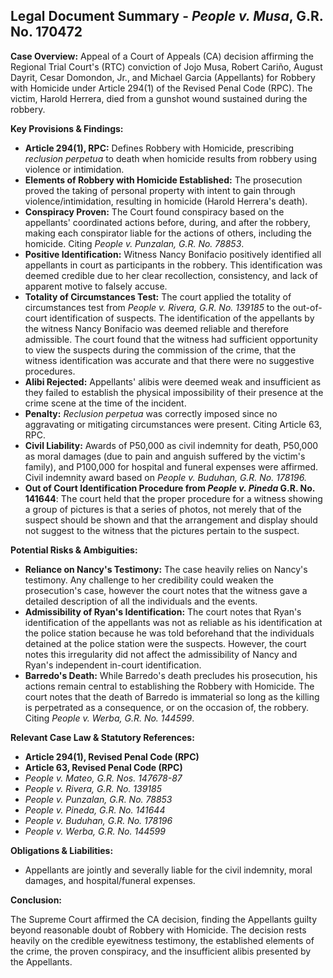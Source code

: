 ## Legal Document Summary - *People v. Musa*, G.R. No. 170472

**Case Overview:** Appeal of a Court of Appeals (CA) decision affirming the Regional Trial Court's (RTC) conviction of Jojo Musa, Robert Cariño, August Dayrit, Cesar Domondon, Jr., and Michael Garcia (Appellants) for Robbery with Homicide under Article 294(1) of the Revised Penal Code (RPC). The victim, Harold Herrera, died from a gunshot wound sustained during the robbery.

**Key Provisions & Findings:**

*   **Article 294(1), RPC:** Defines Robbery with Homicide, prescribing *reclusion perpetua* to death when homicide results from robbery using violence or intimidation.
*   **Elements of Robbery with Homicide Established:** The prosecution proved the taking of personal property with intent to gain through violence/intimidation, resulting in homicide (Harold Herrera's death).
*   **Conspiracy Proven:** The Court found conspiracy based on the appellants' coordinated actions before, during, and after the robbery, making each conspirator liable for the actions of others, including the homicide. Citing *People v. Punzalan, G.R. No. 78853*.
*   **Positive Identification:** Witness Nancy Bonifacio positively identified all appellants in court as participants in the robbery. This identification was deemed credible due to her clear recollection, consistency, and lack of apparent motive to falsely accuse.
*   **Totality of Circumstances Test:** The court applied the totality of circumstances test from *People v. Rivera, G.R. No. 139185* to the out-of-court identification of suspects. The identification of the appellants by the witness Nancy Bonifacio was deemed reliable and therefore admissible. The court found that the witness had sufficient opportunity to view the suspects during the commission of the crime, that the witness identification was accurate and that there were no suggestive procedures.
*   **Alibi Rejected:** Appellants' alibis were deemed weak and insufficient as they failed to establish the physical impossibility of their presence at the crime scene at the time of the incident.
*   **Penalty:** *Reclusion perpetua* was correctly imposed since no aggravating or mitigating circumstances were present. Citing Article 63, RPC.
*   **Civil Liability:** Awards of P50,000 as civil indemnity for death, P50,000 as moral damages (due to pain and anguish suffered by the victim's family), and P100,000 for hospital and funeral expenses were affirmed. Civil indemnity award based on *People v. Buduhan, G.R. No. 178196.*
*   **Out of Court Identification Procedure from *People v. Pineda* G.R. No. 141644**: The court held that the proper procedure for a witness showing a group of pictures is that a series of photos, not merely that of the suspect should be shown and that the arrangement and display should not suggest to the witness that the pictures pertain to the suspect.

**Potential Risks & Ambiguities:**

*   **Reliance on Nancy's Testimony:** The case heavily relies on Nancy's testimony. Any challenge to her credibility could weaken the prosecution's case, however the court notes that the witness gave a detailed description of all the individuals and the events.
*   **Admissibility of Ryan's Identification:** The court notes that Ryan's identification of the appellants was not as reliable as his identification at the police station because he was told beforehand that the individuals detained at the police station were the suspects. However, the court notes this irregularity did not affect the admissibility of Nancy and Ryan's independent in-court identification.
*   **Barredo's Death:** While Barredo's death precludes his prosecution, his actions remain central to establishing the Robbery with Homicide. The court notes that the death of Barredo is immaterial so long as the killing is perpetrated as a consequence, or on the occasion of, the robbery. Citing *People v. Werba, G.R. No. 144599*.

**Relevant Case Law & Statutory References:**

*   **Article 294(1), Revised Penal Code (RPC)**
*   **Article 63, Revised Penal Code (RPC)**
*   *People v. Mateo, G.R. Nos. 147678-87*
*   *People v. Rivera, G.R. No. 139185*
*   *People v. Punzalan, G.R. No. 78853*
*   *People v. Pineda, G.R. No. 141644*
*   *People v. Buduhan, G.R. No. 178196*
*   *People v. Werba, G.R. No. 144599*

**Obligations & Liabilities:**

*   Appellants are jointly and severally liable for the civil indemnity, moral damages, and hospital/funeral expenses.

**Conclusion:**

The Supreme Court affirmed the CA decision, finding the Appellants guilty beyond reasonable doubt of Robbery with Homicide. The decision rests heavily on the credible eyewitness testimony, the established elements of the crime, the proven conspiracy, and the insufficient alibis presented by the Appellants.
